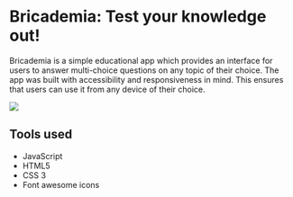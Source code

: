 # Bricademia: Test your knowledge out!
Bricademia is a simple educational app which provides an interface for users to answer multi-choice questions on any topic of their choice. The app was built with accessibility and responsiveness in mind. This ensures that users can use it from any device of their choice.

![](https://github.com/Jummate/ExamPortal/blob/master/ProjectImage2.png)

## Tools used
- JavaScript
- HTML5
- CSS 3
- Font awesome icons
